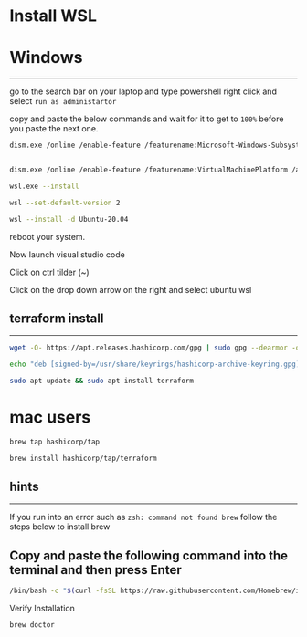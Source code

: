 # Install WSL
# Windows
---

go to the search bar on your laptop and type powershell right click and select `run as administartor`

copy and paste the below commands and wait for it to get to `100%` before you paste the next one. 

```bash
dism.exe /online /enable-feature /featurename:Microsoft-Windows-Subsystem-Linux /all /norestart
```

```bash

dism.exe /online /enable-feature /featurename:VirtualMachinePlatform /all /norestart
```


```bash
wsl.exe --install
```


```bash
wsl --set-default-version 2
```

```bash
wsl --install -d Ubuntu-20.04
```

reboot your system.

Now launch visual studio code

Click on ctrl tilder (~)

Click on the drop down arrow on the right and select ubuntu wsl


## terraform install
---
```bash
wget -O- https://apt.releases.hashicorp.com/gpg | sudo gpg --dearmor -o /usr/share/keyrings/hashicorp-archive-keyring.gpg

```

```bash
echo "deb [signed-by=/usr/share/keyrings/hashicorp-archive-keyring.gpg] https://apt.releases.hashicorp.com $(lsb_release -cs) main" | sudo tee /etc/apt/sources.list.d/hashicorp.list

```
```bash
sudo apt update && sudo apt install terraform
```


# mac users
```bash
brew tap hashicorp/tap
```

```bash
brew install hashicorp/tap/terraform
```
## hints
---
If you run into an error such as `zsh: command not found brew` follow the steps below to install brew

Copy and paste the following command into the terminal and then press Enter
---

```bash
/bin/bash -c "$(curl -fsSL https://raw.githubusercontent.com/Homebrew/install/HEAD/install.sh)" 
```

Verify Installation
```bash
brew doctor
```

